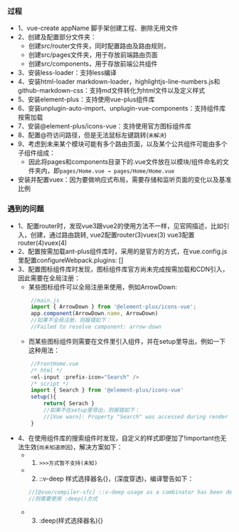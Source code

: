 ### 过程
+ 1、vue-create appName 脚手架创建工程、删除无用文件
+ 2、创建及配置部分文件夹：
    - 创建src/router文件夹，同时配置路由及路由规则，
    - 创建src/pages文件夹，用于存放前端路由页面
    - 创建src/components，用于存放前端公共组件
+ 3、安装less-loader：支持less编译
+ 4、安装html-loader markdown-loader，highlightjs-line-numbers.js和github-markdown-css：支持md文件转化为html文件以及定义样式
+ 5、安装element-plus：支持使用vue-plus组件库
+ 6、安装unplugin-auto-import、unplugin-vue-components：支持组件库按需加载
+ 7、安装@element-plus/icons-vue：支持使用官方图标组件库
+ 8、配置@符访问路径，但是无法鼠标左键跳转(`未解决`)
+ 9、考虑到未来某个模块可能有多个路由页面，以及某个公共组件可能由多个子组件组成：
    - 因此将pages和components目录下的.vue文件放在以模块/组件命名的文件夹内，即`pages/Home.vue → pages/Home/Home.vue`
+ 安装并配置vuex：因为要做响应式布局，需要存储和监听页面的变化以及基准比例

### 遇到的问题
+ 1、配置router时，发现vue3跟vue2的使用方法不一样，见官网描述，比如引入，创建，通过路由跳转, vue2配置router(3)vuex(3) vue3配置router(4)vuex(4)
+ 2、配置按需加载ant-plus组件库时，采用的是官方的方式，在vue.config.js里配置configureWebpack.plugins: []
+ 3、配置图标组件库时发现，图标组件库官方尚未完成按需加载和CDN引入，因此需要在全局注册：
    - 某些图标组件可以全局注册来使用，例如ArrowDown: 
    ```js
        //main.js
        import { ArrowDown } from '@element-plus/icons-vue';
        app.component(ArrowDown.name, ArrowDown)
        //如果不全局注册，则报错如下：
        //Failed to resolve component: arrow-down
    ```
    - 而某些图标组件则需要在文件里引入组件，并在setup里导出，例如一下这种用法：
    ```js
        //FrontHome.vue
        /* html */
        <el-input :prefix-icon="Search" />
        /* script */
        import { Search } from '@element-plus/icons-vue'
        setup(){
            return{ Serach }
            //如果不在setup里导出，则报错如下：
            //[Vue warn]: Property "Search" was accessed during render but is not defined on instance. 
        }
    ```
+ 4、在使用组件库的搜索组件时发现，自定义的样式即便加了!important也无法生效(`尚未知道原因`)，解决方案如下：
    - 1. `>>>方式暂不支持(未知)`
    - 2. ::v-deep 样式选择器名{}，(深度穿透)，编译警告如下：
        ```js
        //[@vue/compiler-sfc] ::v-deep usage as a combinator has been deprecated. Use :deep(<inner-selector>) instead.
        //则需要使用 :deep()方式
        ```
    - 3. :deep(样式选择器名){}